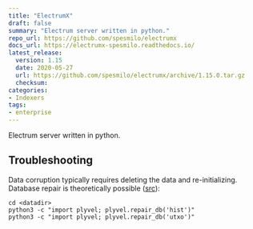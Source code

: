 ```yaml
---
title: "ElectrumX"
draft: false
summary: "Electrum server written in python."
repo_url: https://github.com/spesmilo/electrumx
docs_url: https://electrumx-spesmilo.readthedocs.io/
latest_release:
  version: 1.15
  date: 2020-05-27
  url: https://github.com/spesmilo/electrumx/archive/1.15.0.tar.gz
  checksum: 
categories:
- Indexers
tags:
- enterprise
---
```


Electrum server written in python.

## Troubleshooting

Data corruption typically requires deleting the data and re-initializing. Database repair is theoretically possible ([src](https://github.com/spesmilo/electrumx/issues/41)):
```
cd <datadir>
python3 -c "import plyvel; plyvel.repair_db('hist')"
python3 -c "import plyvel; plyvel.repair_db('utxo')"
```
